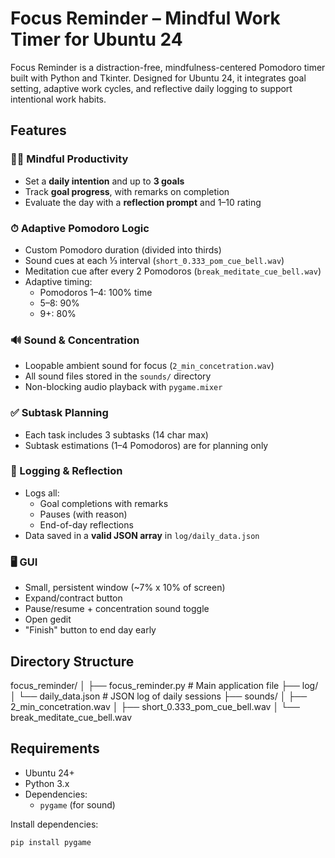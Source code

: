 # Focus Reminder – Mindful Work Timer for Ubuntu 24

Focus Reminder is a distraction-free, mindfulness-centered Pomodoro timer built with Python and Tkinter. Designed for Ubuntu 24, it integrates goal setting, adaptive work cycles, and reflective daily logging to support intentional work habits.

## Features

### 🧘‍♂️ Mindful Productivity
- Set a **daily intention** and up to **3 goals**
- Track **goal progress**, with remarks on completion
- Evaluate the day with a **reflection prompt** and 1–10 rating

### ⏱ Adaptive Pomodoro Logic
- Custom Pomodoro duration (divided into thirds)
- Sound cues at each ⅓ interval (`short_0.333_pom_cue_bell.wav`)
- Meditation cue after every 2 Pomodoros (`break_meditate_cue_bell.wav`)
- Adaptive timing:
  - Pomodoros 1–4: 100% time  
  - 5–8: 90%  
  - 9+: 80%

### 🔊 Sound & Concentration
- Loopable ambient sound for focus (`2_min_concetration.wav`)
- All sound files stored in the `sounds/` directory
- Non-blocking audio playback with `pygame.mixer`

### ✅ Subtask Planning
- Each task includes 3 subtasks (14 char max)
- Subtask estimations (1–4 Pomodoros) are for planning only

### 🧾 Logging & Reflection
- Logs all:
  - Goal completions with remarks
  - Pauses (with reason)
  - End-of-day reflections
- Data saved in a **valid JSON array** in `log/daily_data.json`

### 🖥 GUI
- Small, persistent window (~7% x 10% of screen)
- Expand/contract button
- Pause/resume + concentration sound toggle
- Open gedit
- "Finish" button to end day early

## Directory Structure
focus_reminder/ │ ├── focus_reminder.py # Main application file ├── log/ │ └── daily_data.json # JSON log of daily sessions ├── sounds/ │ ├── 2_min_concetration.wav │ ├── short_0.333_pom_cue_bell.wav │ └── break_meditate_cue_bell.wav

## Requirements

- Ubuntu 24+
- Python 3.x
- Dependencies:
  - `pygame` (for sound)

Install dependencies:

```bash
pip install pygame

